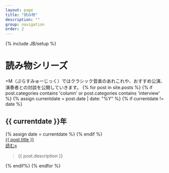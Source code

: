 ```yaml
---
layout: page
title: "読み物"
description: ""
group: navigation
order: 2
---
```

{% include JB/setup %}
# 読み物シリーズ
+M（ぷらすみゅーじっく）ではクラシック音楽のあれこれや、おすすめ公演、演奏者との対談を公開していきます。
{% for post in site.posts %}
{% if post.categories contains 'column' or post.categories contains 'interview' %}
  {% assign currentdate = post.date | date: "%Y" %}
  {% if currentdate != date %}

<h2 id="y{{post.date | date: "%Y"}}">{{ currentdate }}年</h2>
    {% assign date = currentdate %}
  {% endif %}
<div class="row">
  <div class="col-xs-12">
    <a class="post-link" href="{{ post.url | prepend: BASE_PATH }}">{{ post.title }}</a>
    <div class="pull-right hidden-xs">
      <a class="btn btn-info pull-right" href="{{ post.url | prepend: BASE_PATH }}" role="button">読む»</a>
    </div>
  </div>
</div>
<blockquote>{{ post.description }}</blockquote>
{% endif%}
{% endfor %}

